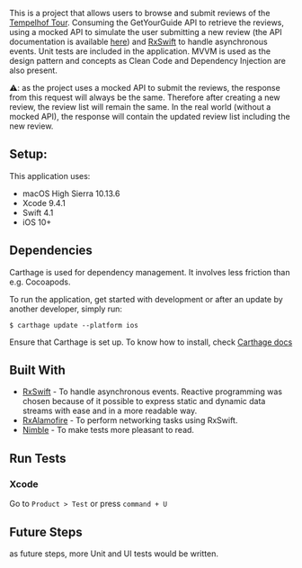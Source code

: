 This is a project that allows users to browse and submit reviews of the [Tempelhof Tour](https://www.getyourguide.com/berlin-l17/tempelhof-2-hour-airport-history-tour-berlin-airlift-more-t23776/). Consuming the GetYourGuide API to retrieve the reviews, using a mocked API to simulate the user submitting a new review (the API documentation is available [here](https://tempelhofuserreviews.docs.apiary.io/)) and [RxSwift](https://github.com/ReactiveX/RxSwift) to handle asynchronous events. Unit tests are included in the application. MVVM is used as the design pattern and concepts as Clean Code and Dependency Injection are also present.

⚠️: as the project uses a mocked API to submit the reviews, the response from this request will always be the same. Therefore after creating a new review, the review list will remain the same. In the real world (without a mocked API), the response will contain the updated review list including the new review.

## Setup:

This application uses:

* macOS High Sierra 10.13.6
* Xcode 9.4.1
* Swift 4.1
* iOS 10+

## Dependencies

Carthage is used for dependency management. It involves less friction than e.g. Cocoapods.

To run the application, get started with development or after an update by another developer, simply run:

```
$ carthage update --platform ios
```
Ensure that Carthage is set up. To know how to install, check [Carthage docs](https://github.com/Carthage/Carthage#installing-carthage)

## Built With

* [RxSwift](https://github.com/ReactiveX/RxSwift) - To handle asynchronous events. Reactive programming was chosen because of it possible to express static and dynamic data streams with ease and in a more readable way.
* [RxAlamofire](https://github.com/RxSwiftCommunity/RxAlamofire) - To perform networking tasks using RxSwift.
* [Nimble](https://github.com/Quick/Nimble) - To make tests more pleasant to read.

## Run Tests

### Xcode

Go to `Product > Test` or press `command + U`

## Future Steps

as future steps, more Unit and UI tests would be written.
